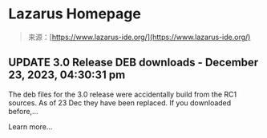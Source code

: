 <!--yml
category: 未分类
date: 2024-05-27 14:57:01
-->

# Lazarus Homepage

> 来源：[https://www.lazarus-ide.org/](https://www.lazarus-ide.org/)

## UPDATE 3.0 Release DEB downloads - December 23, 2023, 04:30:31 pm

The deb files for the 3.0 release were accidentally build from the RC1 sources. As of 23 Dec they have been replaced. If you downloaded before,...

Learn more...